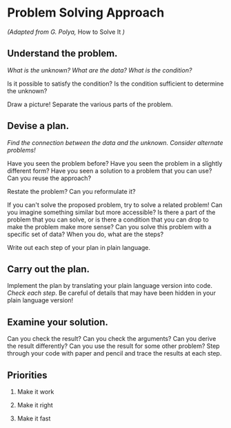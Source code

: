 # Problem Solving Approach

*(Adapted from G. Polya,* How to Solve It *)*

## Understand the problem.

*What is the unknown? What are the data? What is the condition?*

Is it possible to satisfy the condition? Is the condition sufficient
to determine the unknown?

Draw a picture! Separate the various parts of the problem.

## Devise a plan.

*Find the connection between the data and the unknown. Consider alternate problems!*

Have you seen the problem before? Have you seen the problem in a
slightly different form? Have you seen a solution to a problem that
you can use? Can you reuse the approach?

Restate the problem? Can you reformulate it?

If you can't solve the proposed problem, try to solve a related
problem! Can you imagine something similar but more accessible? Is
there a part of the problem that you can solve, or is there a
condition that you can drop to make the problem make more sense? Can
you solve this problem with a specific set of data? When you do, what
are the steps?

Write out each step of your plan in plain language.

## Carry out the plan.

Implement the plan by translating your plain language version into
code. *Check each step*. Be careful of details that may have been
hidden in your plain language version!

## Examine your solution.

Can you check the result? Can you check the arguments?
Can you derive the result differently?
Can you use the result for some other problem?
Step through your code with paper and pencil and trace the results at each step.

## Priorities

1. Make it work

2. Make it right

3. Make it fast
